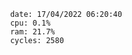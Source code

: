 

                date: 17/04/2022 06:20:40
                cpu: 0.1%
                ram: 21.7%
                cycles: 2580

                         